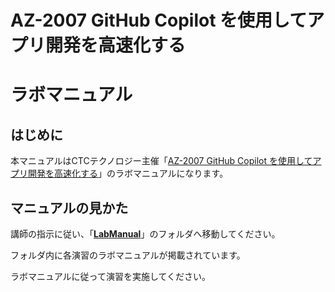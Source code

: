 # AZ-2007 GitHub Copilot を使用してアプリ開発を高速化する

# ラボマニュアル

## はじめに

本マニュアルはCTCテクノロジー主催「[AZ-2007 GitHub Copilot を使用してアプリ開発を高速化する](https://www.school.ctc-g.co.jp/course/P776.html)」のラボマニュアルになります。

## マニュアルの見かた

講師の指示に従い、「**[LabManual](https://github.com/ctct-edu/AZ-2007-lab/tree/main/LabManual)**」のフォルダへ移動してください。

フォルダ内に各演習のラボマニュアルが掲載されています。

ラボマニュアルに従って演習を実施してください。